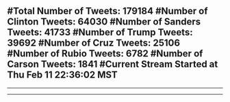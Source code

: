 #Total Number of Tweets: 179184 
#Number of Clinton Tweets: 64030
#Number of Sanders Tweets: 41733
#Number of Trump Tweets: 39692
#Number of Cruz Tweets: 25106
#Number of Rubio Tweets: 6782
#Number of Carson Tweets: 1841
#Current Stream Started at Thu Feb 11 22:36:02 MST
---
---
---
